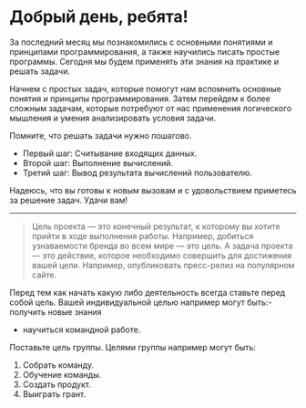 # Добрый день, ребята!

За последний месяц мы познакомились с основными понятиями и принципами программирования, а также научились писать простые программы. Сегодня мы будем применять эти знания на практике и решать задачи.

Начнем с простых задач, которые помогут нам вспомнить основные понятия и принципы программирования. Затем перейдем к более сложным задачам, которые потребуют от нас применения логического мышления и умения анализировать условия задачи.

Помните, что решать задачи нужно пошагово.
- Первый шаг: Считывание входящих данных.
- Второй шаг: Выполнение вычислений.
- Третий шаг: Вывод результата вычислений пользователю.


Надеюсь, что вы готовы к новым вызовам и с удовольствием приметесь за решение задач. Удачи вам!

--------------------

> Цель проекта — это конечный результат, к которому вы хотите прийти в ходе выполнения работы. Например, добиться узнаваемости бренда во всем мире — это цель. А задача проекта — это действие, которое необходимо совершить для достижения вашей цели. Например, опубликовать пресс-релиз на популярном сайте.

Перед тем как начать какую либо деятельность всегда ставьте перед собой цель. Вашей индивидуальной целью например могут быть:- получить новые знания
- научиться командной работе.

Поставьте цель группы.
Целями группы например могут быть:
1. Собрать команду.
2. Обучение команды.
3. Создать продукт.
4. Выиграть грант.
